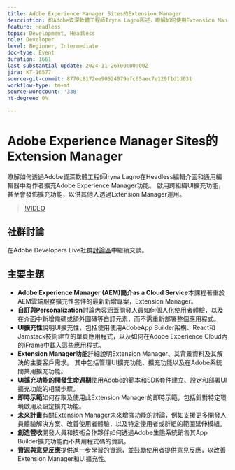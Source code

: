 ```yaml
---
title: Adobe Experience Manager Sites的Extension Manager
description: 如Adobe資深軟體工程師Iryna Lagno所述，瞭解如何使用Extension Manager擴充Adobe Experience Manager功能，啟用跨組織UI擴充和自訂，而不需重新部署整個應用程式。
feature: Headless
topic: Development, Headless
role: Developer
level: Beginner, Intermediate
doc-type: Event
duration: 1661
last-substantial-update: 2024-11-26T00:00:00Z
jira: KT-16577
source-git-commit: 8770c8172ee90524079efc65aec7e129f1d1d031
workflow-type: tm+mt
source-wordcount: '338'
ht-degree: 0%

---
```



# Adobe Experience Manager Sites的Extension Manager

瞭解如何透過Adobe資深軟體工程師Iryna Lagno在Headless編輯介面和通用編輯器中為作者擴充Adobe Experience Manager功能。 啟用跨組織UI擴充功能，甚至會發佈擴充功能，以供其他人透過Extension Manager運用。

>[!VIDEO](https://video.tv.adobe.com/v/3440439/?learn=on&enablevpops&captions=chi_hant)

## 社群討論

在Adobe Developers Live社群[討論區](https://adobe.ly/48N59Uj)中繼續交談。

## 主要主題

* **Adobe Experience Manager (AEM)簡介as a Cloud Service**&#x200B;本課程著重於AEM雲端服務擴充性套件的最新新增專案，Extension Manager。
* **自訂與Personalization**&#x200B;討論內容涵蓋開發人員如何個人化使用者體驗，以及在介面中新增條碼或額外圖磚等自訂元素，而不需重新部署整個應用程式。
* **UI擴充性**&#x200B;說明UI擴充性，包括使用使用AdobeApp Builder架構、React和Jamstack技術建立的單頁應用程式，以及如何在Adobe Experience Cloud內的iFrame中載入這些應用程式。
* **Extension Manager功能**&#x200B;詳細說明Extension Manager、其背景資料及其解決的主要客戶需求。 其中包括管理UI擴充功能、擴充功能以及在Adobe系統間共用擴充功能。
* **UI擴充功能的開發生命週期**&#x200B;使用Adobe的範本和SDK套件建立、設定和部署UI擴充功能的相關步驟。
* **即時示範**&#x200B;如何存取及使用此Extension Manager的即時示範，包括針對特定環境啟用及設定擴充功能。
* **未來計畫**&#x200B;有關Extension Manager未來增強功能的討論，例如支援更多開發人員體驗解決方案、改善使用者體驗，以及特定使用者或群組的範圍延伸模組。
* **創造營收**&#x200B;開發人員和技術合作夥伴如何透過Adobe生態系統銷售其App Builder擴充功能而不共用程式碼的資訊。
* **資源與意見反應**&#x200B;提供進一步學習的資源，並鼓勵使用者提供意見反應，以改善Extension Manager和UI擴充性。